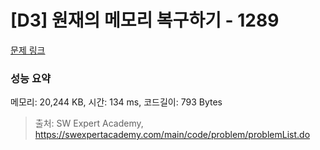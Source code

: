 # [D3] 원재의 메모리 복구하기 - 1289 

[문제 링크](https://swexpertacademy.com/main/code/problem/problemDetail.do?contestProbId=AV19AcoKI9sCFAZN) 

### 성능 요약

메모리: 20,244 KB, 시간: 134 ms, 코드길이: 793 Bytes



> 출처: SW Expert Academy, https://swexpertacademy.com/main/code/problem/problemList.do